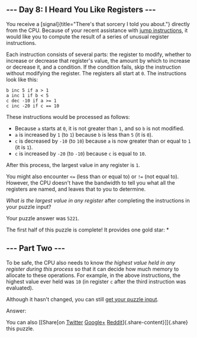 --- Day 8: I Heard You Like Registers ---
-----------------------------------------

You receive a [signal]{title="There's that sorcery I told you about."}
directly from the CPU. Because of your recent assistance with [jump
instructions](5), it would like you to compute the result of a series of
unusual register instructions.

Each instruction consists of several parts: the register to modify,
whether to increase or decrease that register's value, the amount by
which to increase or decrease it, and a condition. If the condition
fails, skip the instruction without modifying the register. The
registers all start at `0`. The instructions look like this:

    b inc 5 if a > 1
    a inc 1 if b < 5
    c dec -10 if a >= 1
    c inc -20 if c == 10

These instructions would be processed as follows:

-   Because `a` starts at `0`, it is not greater than `1`, and so `b` is
    not modified.
-   `a` is increased by `1` (to `1`) because `b` is less than `5` (it is
    `0`).
-   `c` is decreased by `-10` (to `10`) because `a` is now greater than
    or equal to `1` (it is `1`).
-   `c` is increased by `-20` (to `-10`) because `c` is equal to `10`.

After this process, the largest value in any register is `1`.

You might also encounter `<=` (less than or equal to) or `!=` (not equal
to). However, the CPU doesn't have the bandwidth to tell you what all
the registers are named, and leaves that to you to determine.

*What is the largest value in any register* after completing the
instructions in your puzzle input?

Your puzzle answer was `5221`.

The first half of this puzzle is complete! It provides one gold star: \*

--- Part Two ---
----------------

To be safe, the CPU also needs to know *the highest value held in any
register during this process* so that it can decide how much memory to
allocate to these operations. For example, in the above instructions,
the highest value ever held was `10` (in register `c` after the third
instruction was evaluated).

Although it hasn't changed, you can still [get your puzzle
input](8/input).

Answer:

You can also [\[Share[on
[Twitter](https://twitter.com/intent/tweet?text=I%27ve+completed+Part+One+of+%22I+Heard+You+Like+Registers%22+%2D+Day+8+%2D+Advent+of+Code+2017&url=http%3A%2F%2Fadventofcode%2Ecom%2F2017%2Fday%2F8&related=ericwastl&hashtags=AdventOfCode)
[Google+](https://plus.google.com/share?url=http%3A%2F%2Fadventofcode%2Ecom%2F2017%2Fday%2F8)
[Reddit](http://www.reddit.com/submit?url=http%3A%2F%2Fadventofcode%2Ecom%2F2017%2Fday%2F8&title=I%27ve+completed+Part+One+of+%22I+Heard+You+Like+Registers%22+%2D+Day+8+%2D+Advent+of+Code+2017)]{.share-content}\]]{.share}
this puzzle.
